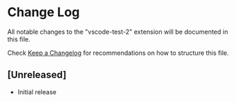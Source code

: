 # Change Log

All notable changes to the "vscode-test-2" extension will be documented in this file.

Check [Keep a Changelog](http://keepachangelog.com/) for recommendations on how to structure this file.

## [Unreleased]

- Initial release